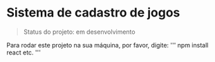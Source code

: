 <h1> Sistema de cadastro de jogos </h1>

> Status do projeto: em desenvolvimento

Para rodar este projeto na sua máquina, por favor, digite:
'''
npm install react etc.
'''
